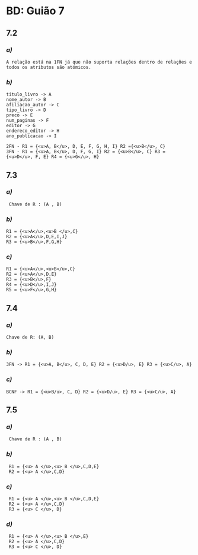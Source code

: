 # BD: Guião 7


## ​7.2 
 
### *a)*

```
A relação está na 1FN já que não suporta relações dentro de relações e todos os atributos são atómicos.
```

### *b)* 

```
titulo_livro -> A
nome_autor -> B
afiliacao_autor -> C
tipo_livro -> D
preco -> E
num_paginas -> F
editor -> G
endereco_editor -> H
ano_publicacao -> I

2FN - R1 = {<u>A, B</u>, D, E, F, G, H, I} R2 ={<u>B</u>, C}
3FN - R1 = {<u>A, B</u>, D, F, G, I} R2 = {<u>B</u>, C} R3 = {<u>D</u>, F, E} R4 = {<u>G</u>, H}
```




## ​7.3

### *a)*

```
 Chave de R : (A , B)
```


### *b)* 

```
R1 = {<u>A</u>,<u>B </u>,C}
R2 = {<u>A</u>,D,E,I,J}
R3 = {<u>B</u>,F,G,H}

```


### *c)* 

```
R1 = {<u>A</u>,<u>B</u>,C}
R2 = {<u>A</u>,D,E}
R3 = {<u>B</u>,F}
R4 = {<u>D</u>,I,J}
R5 = {<u>F</u>,G,H}

```


## ​7.4
 
### *a)*

```
Chave de R: (A, B)
```


### *b)* 

```
3FN -> R1 = {<u>A, B</u>, C, D, E} R2 = {<u>D/u>, E} R3 = {<u>C/u>, A}
```


### *c)* 

```
BCNF -> R1 = {<u>B/u>, C, D} R2 = {<u>D/u>, E} R3 = {<u>C/u>, A}
```



## ​7.5
 
### *a)*

```
 Chave de R : (A , B)
```

### *b)* 

```
 R1 = {<u> A </u>,<u> B </u>,C,D,E}
 R2 = {<u> A </u>,C,D}
```


### *c)* 

```
 R1 = {<u> A </u>,<u> B </u>,C,D,E}
 R2 = {<u> A </u>,C,D}
 R3 = {<u> C </u>, D}
```

### *d)* 

```
 R1 = {<u> A </u>,<u> B </u>,E}
 R2 = {<u> A </u>,C,D}
 R3 = {<u> C </u>, D}
```
